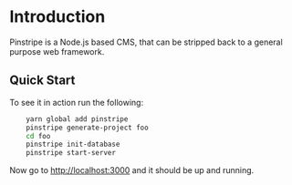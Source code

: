 
# Introduction

Pinstripe is a Node.js based CMS, that can be stripped back to a general purpose web framework.

## Quick Start

To see it in action run the following:

```bash
    yarn global add pinstripe
    pinstripe generate-project foo
    cd foo
    pinstripe init-database
    pinstripe start-server
```

Now go to [http://localhost:3000](http://localhost:3000) and it should be up and running.

